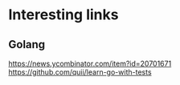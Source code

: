 # Interesting links

## Golang

https://news.ycombinator.com/item?id=20701671
https://github.com/quii/learn-go-with-tests


